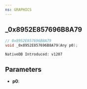 ```yaml
---
ns: GRAPHICS
---
```

## _0x8952E857696B8A79

```c
// 0x8952E857696B8A79
void _0x8952E857696B8A79(Any p0);
```

```
NativeDB Introduced: v1207
```

## Parameters
* **p0**:
